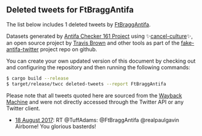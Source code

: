 ## Deleted tweets for FtBraggAntifa

The list below includes 1 deleted tweets by
[FtBraggAntifa](https://twitter.com/FtBraggAntifa).



Datasets generated by [Antifa Checker 161 Project](https://twitter.com/antifacheck161) using ✨[cancel-culture](https://github.com/travisbrown/cancel-culture)✨, an open source project by 
[Travis Brown](https://twitter.com/travisbrown) and other tools as part of the 
[fake-antifa-twitter](https://github.com/antifacheck161/fake-antifa-twitter) project repo on github.

You can create your own updated version of this document by checking out and configuring the
repository and then running the following commands:

```bash
$ cargo build --release
$ target/release/twcc deleted-tweets --report FtBraggAntifa
```

Please note that all tweets quoted here are sourced from the
[Wayback Machine](https://web.archive.org) and were not directly accessed through the Twitter API or
any Twitter client.

* [18 August 2017](https://web.archive.org/web/20170818175709/https://twitter.com/FtBraggAntifa/status/898604696897761282): RT @TuffAdams: @FtBraggAntifa @realpaulgavin Airborne! You glorious basterds! <!--898604696897761282-->
